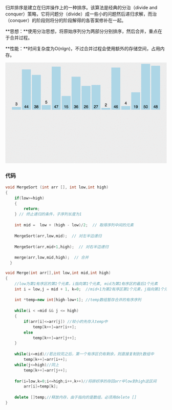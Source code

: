 归并排序是建立在归并操作上的一种排序。该算法是经典的分治（divide and conquer）策略，它将问题分（divide）成一些小的问题然后递归求解，而治（conquer）的阶段则将分的阶段解得的各答案修补在一起。

**思想：**使用分治思想，将原始序列分为两部分分别排序，然后合并，重点在于合并过程。

**性能：**时间复杂度为O(nlgn)，不过合并过程会使用额外的存储空间，占用内存。



![img](../../img/v2-cdda3f11c6efbc01577f5c29a9066772_b.webp)



### 代码

```c++
void MergeSort (int arr [], int low,int high) 
{
    if(low>=high) 
    { 
        return;
    } // 终止递归的条件，子序列长度为1
    
    int mid =  low + (high - low)/2;  // 取得序列中间的元素
    
    MergeSort(arr,low,mid);  // 对左半边递归
    
    MergeSort(arr,mid+1,high);  // 对右半边递归
    
    merge(arr,low,mid,high);  // 合并
  }
```

```c++
void Merge(int arr[],int low,int mid,int high)
{
    //low为第1有序区的第1个元素，i指向第1个元素, mid为第1有序区的最后1个元素
    int i = low,j = mid + 1, k=0;  //mid+1为第2有序区第1个元素，j指向第1个元素
    
    int *temp=new int[high-low+1]; //temp数组暂存合并的有序序列
    
    while(i < =mid && j <= high) 
    {
        if(arr[i]<=arr[j]) //较小的先存入temp中
            temp[k++]=arr[i++];
        else
            temp[k++]=arr[j++];
    }
    
    while(i<=mid)//若比较完之后，第一个有序区仍有剩余，则直接复制到t数组中
        temp[k++]=arr[i++];
    while(j<=high)//同上
        temp[k++]=arr[j++];
    
    for(i=low,k=0;i<=high;i++,k++)//将排好序的存回arr中low到high这区间
		arr[i]=temp[k];
    
    delete []temp;//释放内存，由于指向的是数组，必须用delete []
}
```

